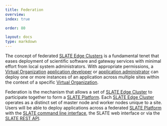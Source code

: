 ```yaml
---
title: Federation
overview: 
index: true

order: 80

layout: docs
type: markdown
---
```

The concept of federated [SLATE Edge Clusters](http://slateci.io/docs/concepts/hardware-components/edge-cluster.html) is a fundamental tenet that eases deployment of scientific software and gateway services with minimal effort from local system administrators. With appropriate permissions, a [Virtual Organization](http://slateci.io/docs/concepts/organizational-roles/virtual-organization.html) [application developer](http://slateci.io/docs/concepts/individual-roles/application-developer.html) or [application administrator](http://slateci.io/docs/concepts/individual-roles/application-administrator.html) can deploy one or more instances of an application across multiple sites within the context of a specific [Virtual
Organization](http://slateci.io/docs/concepts/organizational-roles/virtual-organization.html).

Federation is the mechanism that allows a set of [SLATE Edge Cluster](http://slateci.io/docs/concepts/hardware-components/edge-cluster.html) to participate together to form a [SLATE Platform](http://slateci.io/docs/concepts/hardware-components/platform.html).  Each [SLATE Edge Cluster](http://slateci.io/docs/concepts/hardware-components/edge-cluster.html) operates as a distinct set of master node and worker nodes unique to a site.  Users will be able to deploy applications across a federated [SLATE Platform](http://slateci.io/docs/concepts/hardware-components/platform.html) with the [SLATE command line interface](http://slateci.io/docs/concepts/software-components/cli.html), the SLATE web interface or via the [SLATE REST API]().

<!--
SLATE Federation comprises a set of

{% include section-index.html %}
-->
